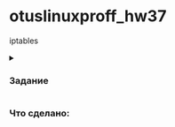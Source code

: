 # otuslinuxproff_hw37
iptables


<details>
<summary><h3>Задание</h3></summary>
Что нужно сделать?

   - реализовать knocking port

   - centralRouter может попасть на ssh inetrRouter через knock скрипт
    

   - добавить inetRouter2, который виден(маршрутизируется (host-only тип сети для виртуалки)) с хоста или форвардится порт через локалхост.
    запустить nginx на centralServer.
    пробросить 80й порт на inetRouter2 8080.
    дефолт в инет оставить через inetRouter.
    Формат сдачи ДЗ - vagrant + ansible
    реализовать проход на 80й порт без маскарадинга*
</details>


### Что сделано:
